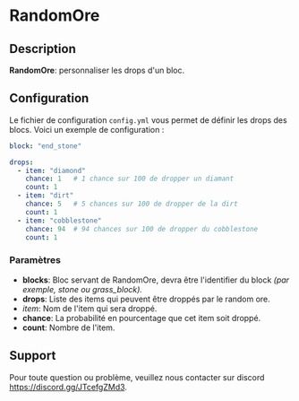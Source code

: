 # RandomOre

## Description
**RandomOre**: personnaliser les drops d'un bloc. 

## Configuration
Le fichier de configuration `config.yml` vous permet de définir les drops des blocs. Voici un exemple de configuration :
```yaml
block: "end_stone"

drops:
  - item: "diamond"
    chance: 1   # 1 chance sur 100 de dropper un diamant
    count: 1
  - item: "dirt"
    chance: 5   # 5 chances sur 100 de dropper de la dirt
    count: 1
  - item: "cobblestone"
    chance: 94  # 94 chances sur 100 de dropper du cobblestone
    count: 1
```

### Paramètres
- **blocks**: Bloc servant de RandomOre, devra être l'identifier du block _(par exemple, stone ou grass_block)._
- **drops**: Liste des items qui peuvent être droppés par le random ore.
- *item*: Nom de l'item qui sera droppé.
- **chance**: La probabilité en pourcentage que cet item soit droppé.
- **count**: Nombre de l'item.

## Support
Pour toute question ou problème, veuillez nous contacter sur discord https://discord.gg/JTcefgZMd3.
